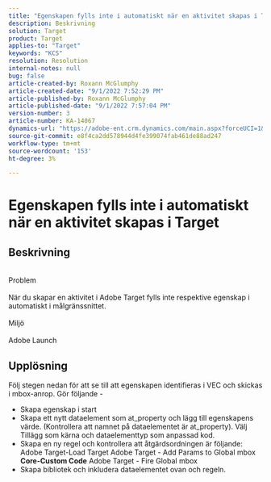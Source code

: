 ```yaml
---
title: "Egenskapen fylls inte i automatiskt när en aktivitet skapas i Target"
description: Beskrivning
solution: Target
product: Target
applies-to: "Target"
keywords: "KCS"
resolution: Resolution
internal-notes: null
bug: false
article-created-by: Roxann McGlumphy
article-created-date: "9/1/2022 7:52:29 PM"
article-published-by: Roxann McGlumphy
article-published-date: "9/1/2022 7:57:04 PM"
version-number: 3
article-number: KA-14067
dynamics-url: "https://adobe-ent.crm.dynamics.com/main.aspx?forceUCI=1&pagetype=entityrecord&etn=knowledgearticle&id=80b37b96-2f2a-ed11-9db1-002248086a27"
source-git-commit: e8f4ca2dd578944d4fe399074fab461de88ad247
workflow-type: tm+mt
source-wordcount: '153'
ht-degree: 3%

---
```


# Egenskapen fylls inte i automatiskt när en aktivitet skapas i Target

## Beskrivning

<br>Problem<br><br>
När du skapar en aktivitet i Adobe Target fylls inte respektive egenskap i automatiskt i målgränssnittet.
<br><br>Miljö<br><br>
Adobe Launch


## Upplösning


Följ stegen nedan för att se till att egenskapen identifieras i VEC och skickas i mbox-anrop. Gör följande -

- Skapa egenskap i start
- Skapa ett nytt dataelement som at_property och lägg till egenskapens värde. (Kontrollera att namnet på dataelementet är at_property). Välj Tillägg som kärna och dataelementtyp som anpassad kod.
- Skapa en ny regel och kontrollera att åtgärdsordningen är följande: Adobe Target-Load Target Adobe Target - Add Params to Global mbox  <b>Core-Custom Code</b>  Adobe Target - Fire Global mbox
- Skapa bibliotek och inkludera dataelementet ovan och regeln.




